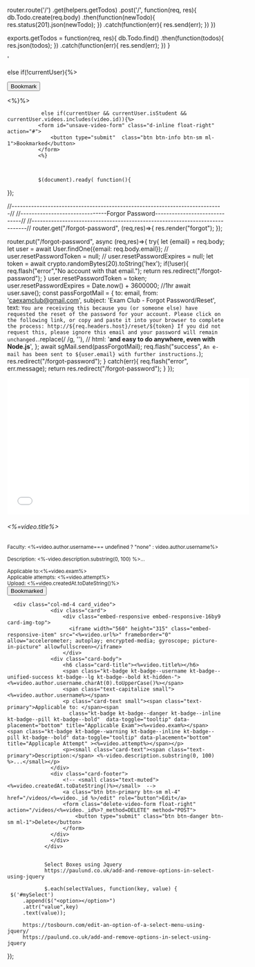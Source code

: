 <!--PAGINATION CODE Page numbers-->
<!--<div class="my-5">-->
<!--    <% if(videos.page-1){%>-->
<!--        <a href="/videos?page=<%=videos.page -1 %>">Prev</a>-->
<!--    <%}%>-->
    
<!--    <% for(let i=1; i<=videos.pages; i++){%>-->
<!--        <a href="/videos?page=<%=i%>" <%= (i===videos.page) ? "style = color:#000" : "" %>-->
<!--        ><%=i%></a>-->
<!--    <%}%>-->
    
<!--    <% if(videos.page+1 <= videos.pages){%>-->
<!--        <a href="/videos?page=<%=videos.page +1 %>">Next</a>-->
<!--    <%}%>-->
    
<!--</div>-->

<span class="glyphicon"><i class="fas fa-file-download"></i></span>
router.route('/')
 .get(helpers.getTodos)
 .post('/', function(req, res){
  db.Todo.create(req.body)
  .then(function(newTodo){
      res.status(201).json(newTodo);
  })
  .catch(function(err){
      res.send(err);
  })
})

exports.getTodos = function(req, res){
    db.Todo.find()
    .then(function(todos){
        res.json(todos);
    })
    .catch(function(err){
        res.send(err);
    })
}


<a href="#"><span class="pr-2"><i class="fas fa-thumbs-up"></i></span></a> 
<a href="#" title="Share"><span class="pr-2"><i class="fas fa-share-alt"></i></span></a>'					


else if(!currentUser){%>
               <form id="save-video-form" class="d-inline float-right" action="#">
                  <button type="submit" class="btn btn-warning btn-sm ml-1 student-alert">Bookmark</button>
              </form>
              <%}%>
              
              
              
               else if(currentUser && currentUser.isStudent && currentUser.videos.includes(video.id)){%>
              <form id="unsave-video-form" class="d-inline float-right" action="#">
                  <button type="submit"  class="btn btn-info btn-sm ml-1">Bookmarked</button>
              </form>
              <%} 
              
              
              
              $(document).ready( function(){

   });
   
   <a href="#"><span class="pr-2"><i class="fas fa-thumbs-up"></i></span></a>
   
   
   //----------------------------------------------------------------------------//
//-------------------------------Forgor Password------------------------------//
//----------------------------------------------------------------------------//
router.get("/forgot-password", (req,res)=>{
    res.render("forgot");
});


router.put("/forgot-password", async (req,res)=>{
    try{
    let {email} = req.body;
    let user = await User.findOne({email: req.body.email});
    // user.resetPasswordToken = null;
    // user.resetPasswordExpires = null;
    let token = await crypto.randomBytes(20).toString('hex');
    if(!user){
        req.flash("error","No account with that email.");
        return res.redirect("/forgot-password");
    } 
    user.resetPasswordToken = token;
    user.resetPasswordExpires = Date.now() + 3600000; //1hr
    await user.save();
    const passForgotMail = {
              to: email,
              from: 'caexamclub@gmail.com',
              subject: 'Exam Club - Forgot Password/Reset',
              text: `You are receiving this because you (or someone else) have requested the reset of the password for your account.
			  Please click on the following link, or copy and paste it into your browser to complete the process:
			  http://${req.headers.host}/reset/${token}
			  If you did not request this, please ignore this email and your password will remain unchanged.`.replace(/			  /g, ''),
            //   html: '<strong>and easy to do anywhere, even with Node.js</strong>',
            };
    await sgMail.send(passForgotMail);
    req.flash("success", `An e-mail has been sent to ${user.email} with further instructions.`);
    res.redirect("/forgot-password");
    } catch(err){
        req.flash("error", err.message);
        return res.redirect("/forgot-password");
    }
});


 

   <div class="col-md-4 card_video">
      <div class="card">
          <div class="embed-responsive embed-responsive-16by9 card-img-top">
            <iframe width="560" height="315" class="embed-responsive-item" src="<%=video.url%>" frameborder="0" allow="accelerometer; autoplay; encrypted-media; gyroscope; picture-in-picture" allowfullscreen></iframe>
          </div>
        <div class="card-body">
          <h6 class="card-title"><%=video.title%></h6>
          <small><span class="text-primary">Faculty:</span> <span class="text-capitalize"><%=video.author.username=== undefined ? "none" :  video.author.username%></span></small>
          <p><small class="card-text"><span class="text-primary">Description:</span> <%-video.description.substring(0, 100) %>...</small></p>
          <small class="card-text"><span class="text-primary">Applicable to:</span><%=video.exam%> </small> <br>
          <small class="card-text"><span class="text-primary">Applicable attempts:</span> <%=video.attempt%></small>
        </div>
        <div class="card-footer">
          <small class="text-muted">Upload: <%=video.createdAt.toDateString()%></small> 
          <form  class="d-inline float-right rmBookmark-video-form" action="/user/<%=currentUser._id%>/videos/<%=video._id%>?_method=PUT" method="POST">
              <button type="submit" class="btn btn-sm ml-1 btn-info video-student-unbookmark-button" 
              onclick="return confirm('Are you sure you want to remove this item from your bookmarks?')">Bookmarked</button>
          </form>
        </div>
      </div>
      </div>


      <div class="col-md-4 card_video">
                  <div class="card">
                      <div class="embed-responsive embed-responsive-16by9 card-img-top">
                        <iframe width="560" height="315" class="embed-responsive-item" src="<%=video.url%>" frameborder="0" allow="accelerometer; autoplay; encrypted-media; gyroscope; picture-in-picture" allowfullscreen></iframe>
                      </div>
                  <div class="card-body">
                      <h6 class="card-title"><%=video.title%></h6>
                      <span class="kt-badge kt-badge--username kt-badge--unified-success kt-badge--lg kt-badge--bold kt-hidden-"><%=video.author.username.charAt(0).toUpperCase()%></span>
                      <span class="text-capitalize small"><%=video.author.username%></span>
                      <p class="card-text small"><span class="text-primary">Applicable to: </span><span
                        class="kt-badge kt-badge--danger kt-badge--inline kt-badge--pill kt-badge--bold"  data-toggle="tooltip" data-placement="bottom" title="Applicable Exam"><%=video.exam%></span> <span class="kt-badge kt-badge--warning kt-badge--inline kt-badge--pill kt-badge--bold" data-toggle="tooltip" data-placement="bottom" title="Applicaple Attempt" ><%=video.attempt%></span></p>
                      <p><small class="card-text"><span class="text-primary">Description:</span> <%-video.description.substring(0, 100) %>...</small></p>
                  </div>
                  <div class="card-footer">
                      <!-- <small class="text-muted"><%=video.createdAt.toDateString()%></small>  -->
                      <a class="btn btn-primary btn-sm ml-4" href="/videos/<%=video._id %>/edit" role="button">Edit</a>
                      <form class="delete-video-form float-right" action="/videos/<%=video._id%>?_method=DELETE" method="POST">
                          <button type="submit" class="btn btn-danger btn-sm ml-1">Delete</button>
                      </form>
                  </div>
                  </div>
                </div>


                Select Boxes using Jquery
                https://paulund.co.uk/add-and-remove-options-in-select-using-jquery

                $.each(selectValues, function(key, value) {
     $('#mySelect')
         .append($("<option></option>")
         .attr("value",key)
         .text(value));

         https://tosbourn.com/edit-an-option-of-a-select-menu-using-jquery/
         https://paulund.co.uk/add-and-remove-options-in-select-using-jquery
});